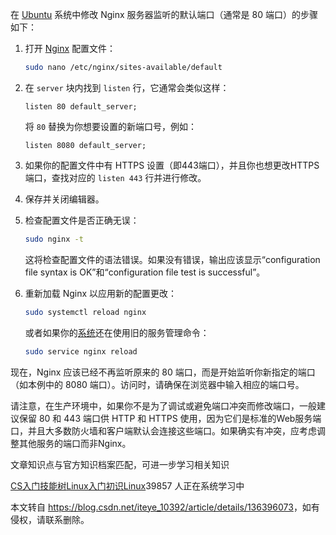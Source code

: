  

在 [Ubuntu](https://so.csdn.net/so/search?q=Ubuntu&spm=1001.2101.3001.7020) 系统中修改 Nginx 服务器监听的默认端口（通常是 80 端口）的步骤如下：

1.  打开 [Nginx](https://so.csdn.net/so/search?q=Nginx&spm=1001.2101.3001.7020) 配置文件：
    
    ```bash
    sudo nano /etc/nginx/sites-available/default
    ```
    
2.  在 `server` 块内找到 `listen` 行，它通常会类似这样：
    
    ```
    listen 80 default_server;
    ```
    
    将 `80` 替换为你想要设置的新端口号，例如：
    
    ```
    listen 8080 default_server;
    ```
    
3.  如果你的配置文件中有 HTTPS 设置（即443端口），并且你也想更改HTTPS端口，查找对应的 `listen 443` 行并进行修改。
    
4.  保存并关闭编辑器。
    
5.  检查配置文件是否正确无误：
    
    ```bash
    sudo nginx -t
    ```
    
    这将检查配置文件的语法错误。如果没有错误，输出应该显示“configuration file syntax is OK”和“configuration file test is successful”。
    
6.  重新加载 Nginx 以应用新的配置更改：
    
    ```bash
    sudo systemctl reload nginx
    ```
    
    或者如果你的[系统](https://so.csdn.net/so/search?q=%E7%B3%BB%E7%BB%9F&spm=1001.2101.3001.7020)还在使用旧的服务管理命令：
    
    ```bash
    sudo service nginx reload
    ```
    

现在，Nginx 应该已经不再监听原来的 80 端口，而是开始监听你新指定的端口（如本例中的 8080 端口）。访问时，请确保在浏览器中输入相应的端口号。

请注意，在生产环境中，如果你不是为了调试或避免端口冲突而修改端口，一般建议保留 80 和 443 端口供 HTTP 和 HTTPS 使用，因为它们是标准的Web服务端口，并且大多数防火墙和客户端默认会连接这些端口。如果确实有冲突，应考虑调整其他服务的端口而非Nginx。

 

文章知识点与官方知识档案匹配，可进一步学习相关知识

[CS入门技能树](https://edu.csdn.net/skill/gml/gml-1c31834f07b04bcc9c5dff5baaa6680c?utm_source=csdn_ai_skill_tree_blog)[Linux入门](https://edu.csdn.net/skill/gml/gml-1c31834f07b04bcc9c5dff5baaa6680c?utm_source=csdn_ai_skill_tree_blog)[初识Linux](https://edu.csdn.net/skill/gml/gml-1c31834f07b04bcc9c5dff5baaa6680c?utm_source=csdn_ai_skill_tree_blog)39857 人正在系统学习中

本文转自 <https://blog.csdn.net/iteye_10392/article/details/136396073>，如有侵权，请联系删除。